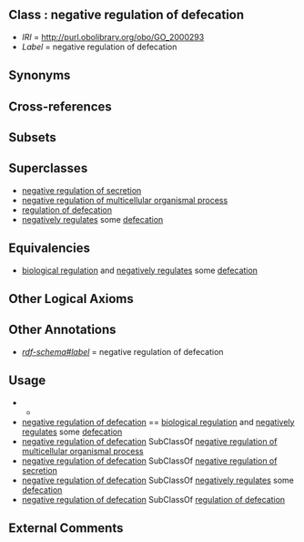 
## Class : negative regulation of defecation

 * *IRI* = http://purl.obolibrary.org/obo/GO_2000293
 * *Label* = negative regulation of defecation

## Synonyms


## Cross-references


## Subsets


## Superclasses

 * [negative regulation of secretion](../../GO/48/GO_0051048.md)
 * [negative regulation of multicellular organismal process](../../GO/41/GO_0051241.md)
 * [regulation of defecation](../../GO/92/GO_2000292.md)
 * [negatively regulates](../../RO/12/RO_0002212.md) some [defecation](../../GO/21/GO_0030421.md)

## Equivalencies

 * [biological regulation](../../GO/07/GO_0065007.md) and [negatively regulates](../../RO/12/RO_0002212.md) some [defecation](../../GO/21/GO_0030421.md)

## Other Logical Axioms


## Other Annotations

 * *[rdf-schema#label](../../el/rdf-schema#label.md)* = negative regulation of defecation

## Usage

 * -
 * [negative regulation of defecation](../../GO/93/GO_2000293.md) == [biological regulation](../../GO/07/GO_0065007.md) and [negatively regulates](../../RO/12/RO_0002212.md) some [defecation](../../GO/21/GO_0030421.md)
 * [negative regulation of defecation](../../GO/93/GO_2000293.md) SubClassOf [negative regulation of multicellular organismal process](../../GO/41/GO_0051241.md)
 * [negative regulation of defecation](../../GO/93/GO_2000293.md) SubClassOf [negative regulation of secretion](../../GO/48/GO_0051048.md)
 * [negative regulation of defecation](../../GO/93/GO_2000293.md) SubClassOf [negatively regulates](../../RO/12/RO_0002212.md) some [defecation](../../GO/21/GO_0030421.md)
 * [negative regulation of defecation](../../GO/93/GO_2000293.md) SubClassOf [regulation of defecation](../../GO/92/GO_2000292.md)

## External Comments

